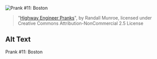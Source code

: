 ![Prank #11: Boston](https://imgs.xkcd.com/comics/highway_engineer_pranks.png)
> "[Highway Engineer Pranks](https://xkcd.com/253/)", by Randall Munroe, licensed under Creative Commons Attribution-NonCommercial 2.5 License

## Alt Text
Prank #11: Boston
